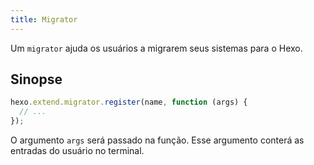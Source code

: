 ```yaml
---
title: Migrator
---
```


Um `migrator` ajuda os usuários a migrarem seus sistemas para o Hexo.

## Sinopse

```js
hexo.extend.migrator.register(name, function (args) {
  // ...
});
```

O argumento `args` será passado na função. Esse argumento conterá as entradas do usuário no terminal.
